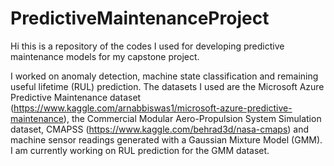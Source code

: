 # PredictiveMaintenanceProject

Hi this is a repository of the codes I used for developing predictive maintenance models for my capstone project. 

I worked on anomaly detection, machine state classification and remaining useful lifetime (RUL) prediction. The datasets I used are the Microsoft Azure Predictive Maintenance dataset (https://www.kaggle.com/arnabbiswas1/microsoft-azure-predictive-maintenance), the Commercial Modular Aero-Propulsion System Simulation dataset, CMAPSS (https://www.kaggle.com/behrad3d/nasa-cmaps) and machine sensor readings generated with a Gaussian Mixture Model (GMM). I am currently working on RUL prediction for the GMM dataset. 
